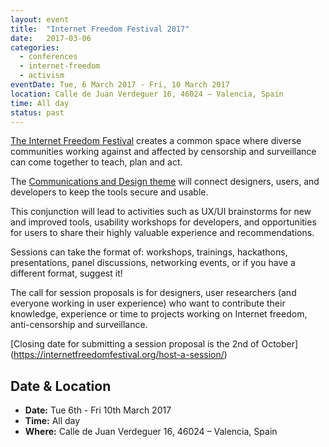 ```yaml
---
layout: event
title:  "Internet Freedom Festival 2017"
date:   2017-03-06
categories: 
  - conferences
  - internet-freedom
  - activism
eventDate: Tue, 6 March 2017 - Fri, 10 March 2017
location: Calle de Juan Verdeguer 16, 46024 – Valencia, Spain
time: All day
status: past
---
```


[The Internet Freedom Festival](https://internetfreedomfestival.org/) creates a common space where diverse communities working against and affected by censorship and surveillance can come together to teach, plan and act.

The [Communications and Design theme](https://internetfreedomfestival.org/#themes) will connect designers, users, and developers to keep the tools secure and usable.

This conjunction will lead to activities such as UX/UI brainstorms for new and improved tools, usability workshops for developers, and opportunities for users to share their highly valuable experience and recommendations.

Sessions can take the format of: workshops, trainings, hackathons, presentations, panel discussions, networking events, or if you have a different format, suggest it!

The call for session proposals is for designers, user researchers (and everyone working in user experience) who want to contribute their knowledge, experience or time to projects working on Internet freedom, anti-censorship and surveillance.

[Closing date for submitting a session proposal is the 2nd of October] (https://internetfreedomfestival.org/host-a-session/)


## Date & Location

- **Date:** Tue 6th - Fri 10th March 2017
- **Time:** All day
- **Where:** Calle de Juan Verdeguer 16, 46024 – Valencia, Spain
